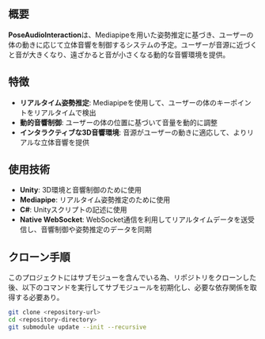 ## 概要

**PoseAudioInteraction**は、Mediapipeを用いた姿勢推定に基づき、ユーザーの体の動きに応じて立体音響を制御するシステムの予定。ユーザーが音源に近づくと音が大きくなり、遠ざかると音が小さくなる動的な音響環境を提供。

## 特徴

- **リアルタイム姿勢推定**: Mediapipeを使用して、ユーザーの体のキーポイントをリアルタイムで検出
- **動的音響制御**: ユーザーの体の位置に基づいて音量を動的に調整
- **インタラクティブな3D音響環境**: 音源がユーザーの動きに適応して、よりリアルな立体音響を提供

## 使用技術

- **Unity**: 3D環境と音響制御のために使用
- **Mediapipe**: リアルタイム姿勢推定のために使用
- **C#**: Unityスクリプトの記述に使用
- **Native WebSocket**: WebSocket通信を利用してリアルタイムデータを送受信し、音響制御や姿勢推定のデータを同期

## クローン手順

このプロジェクトにはサブモジューを含んでいる為、リポジトリをクローンした後、以下のコマンドを実行してサブモジュールを初期化し、必要な依存関係を取得する必要あり。

```bash
git clone <repository-url>
cd <repository-directory>
git submodule update --init --recursive

